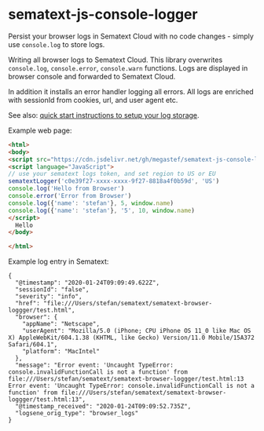 # sematext-js-console-logger

Persist your browser logs in Sematext Cloud with no code changes -  simply use `console.log` to store logs. 

Writing all browser logs to Sematext Cloud. This library overwrites `console.log`, `console.error`, `console.warn` functions.
Logs are displayed in browser console and forwarded to Sematext Cloud. 

In addition it installs an error handler logging all errors. 
All logs are enriched with sessionId from cookies, url, and user agent etc. 

See also: [quick start instructions to setup your log storage](https://sematext.com/docs/logs/quick-start/). 

Example web page: 

```html
<html>
<body>
<script src="https://cdn.jsdelivr.net/gh/megastef/sematext-js-console-logger@master/index.js"></script>
<script language="JavaScript">
// use your sematext logs token, and set region to US or EU
sematextLogger('c0e39f27-xxxx-xxxx-9f27-8818a4f0b59d', 'US')
console.log('Hello from Browser')
console.error('Error from Browser')
console.log({'name': 'stefan'}, 5, window.name)
console.log({'name': 'stefan'}, '5', 10, window.name)
</script>
  Hello
</body>

</html>
```


Example log entry in Sematext: 

```
{
  "@timestamp": "2020-01-24T09:09:49.622Z",
  "sessionId": "false",
  "severity": "info",
  "href": "file:///Users/stefan/sematext/sematext-browser-loggger/test.html",
  "browser": {
    "appName": "Netscape",
    "userAgent": "Mozilla/5.0 (iPhone; CPU iPhone OS 11_0 like Mac OS X) AppleWebKit/604.1.38 (KHTML, like Gecko) Version/11.0 Mobile/15A372 Safari/604.1",
    "platform": "MacIntel"
  },
  "message": "Error event: 'Uncaught TypeError: console.invalidFunctionCall is not a function' from file:///Users/stefan/sematext/sematext-browser-loggger/test.html:13 Error event: 'Uncaught TypeError: console.invalidFunctionCall is not a function' from file:///Users/stefan/sematext/sematext-browser-loggger/test.html:13",
  "@timestamp_received": "2020-01-24T09:09:52.735Z",
  "logsene_orig_type": "browser_logs"
}
```

